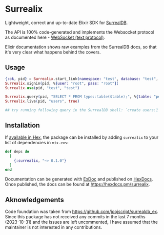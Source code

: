 # Surrealix

Lightweight, correct and up-to-date Elixir SDK for [SurrealDB](https://surrealdb.com/docs/integration/sdks).

The API is 100% code-generated and implements the Websocket protocol as documented here - [WebSocket (text protocol)](https://surrealdb.com/docs/integration/websocket/text).

Elixir documentation shows raw examples from the SurrealDB docs, so that it's very clear what happens behind the covers.

## Usage

```elixir
{:ok, pid} = Surrealix.start_link(namespace: "test", database: "test", debug: [:trace])
Surrealix.signin(pid, %{user: "root", pass: "root"})
Surrealix.use(pid, "test", "test")

Surrealix.query(pid, "SELECT * FROM type::table($table);", %{table: "person"})
Surrealix.live(pid, "users", true)

## try running following query in the SurrealDB shell: `create users:1 set name = "John"`
```

## Installation

If [available in Hex](https://hex.pm/docs/publish), the package can be installed
by adding `surrealix` to your list of dependencies in `mix.exs`:

```elixir
def deps do
  [
    {:surrealix, "~> 0.1.0"}
  ]
end
```

Documentation can be generated with [ExDoc](https://github.com/elixir-lang/ex_doc)
and published on [HexDocs](https://hexdocs.pm). Once published, the docs can
be found at <https://hexdocs.pm/surrealix>.

## Aknowledgements

Code foundation was taken from https://github.com/joojscript/surrealdb_ex. Since this package has not received any commits in the last 7 months (2023-10-31) and the issues are left uncommented, I have assumed that the maintainer is not interested in any contributions.
